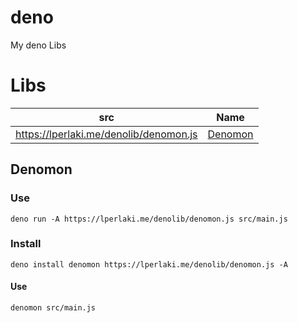 # deno
My deno Libs


# Libs

| src | Name |
|--|--|
| https://lperlaki.me/denolib/denomon.js | [Denomon](#Denomon) |


## Denomon

### Use

`deno run -A https://lperlaki.me/denolib/denomon.js src/main.js`

### Install

`deno install denomon https://lperlaki.me/denolib/denomon.js -A`

#### Use

`denomon src/main.js`
